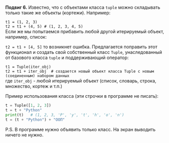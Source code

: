 **Подвиг 6.** Известно, что с объектами класса `tuple` можно складывать только такие же объекты (кортежи). Например:

`t1 = (1, 2, 3)` \
`t2 = t1 + (4, 5) # (1, 2, 3, 4, 5)` \
Если же мы попытаемся прибавить любой другой итерируемый объект, например, список:

`t2 = t1 + [4, 5]`
то возникнет ошибка.
Предлагается поправить этот функционал и создать свой собственный класс `Tuple`,
унаследованный от базового класса `tuple` и поддерживающий оператор:

`t1 = Tuple(iter_obj)` \
`t2 = t1 + iter_obj  # создается новый объект класса Tuple с новым (соединенным) набором данных` \
где `iter_obj` - любой итерируемый объект (список, словарь, строка, множество, кортеж и т.п.)

Пример использования класса (эти строчки в программе не писать):

```python
t = Tuple([1, 2, 3])
t = t + "Python"
print(t)   # (1, 2, 3, 'P', 'y', 't', 'h', 'o', 'n')
t = (t + "Python") + "ООП"
```

P.S. В программе нужно объявить только класс. На экран выводить ничего не нужно.